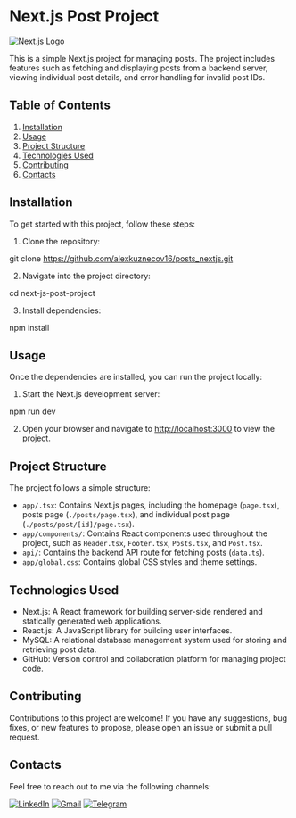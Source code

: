 # Next.js Post Project

![Next.js Logo](https://cdn.worldvectorlogo.com/logos/next-js.svg)

This is a simple Next.js project for managing posts. The project includes features such as fetching and displaying posts from a backend server, viewing individual post details, and error handling for invalid post IDs.

## Table of Contents
1. [Installation](#installation)
2. [Usage](#usage)
3. [Project Structure](#project-structure)
4. [Technologies Used](#technologies-used)
5. [Contributing](#contributing)
6. [Contacts](#contacts)

## Installation

To get started with this project, follow these steps:

1. Clone the repository:

git clone https://github.com/alexkuznecov16/posts_nextjs.git

2. Navigate into the project directory:

cd next-js-post-project

3. Install dependencies:

npm install

## Usage

Once the dependencies are installed, you can run the project locally:

1. Start the Next.js development server:

npm run dev


2. Open your browser and navigate to [http://localhost:3000](http://localhost:3000) to view the project.

## Project Structure

The project follows a simple structure:

- `app/.tsx`: Contains Next.js pages, including the homepage (`page.tsx`), posts page (`./posts/page.tsx`), and individual post page (`./posts/post/[id]/page.tsx`).
- `app/components/`: Contains React components used throughout the project, such as `Header.tsx`, `Footer.tsx`, `Posts.tsx`, and `Post.tsx`.
- `api/`: Contains the backend API route for fetching posts (`data.ts`).
- `app/global.css`: Contains global CSS styles and theme settings.

## Technologies Used

- Next.js: A React framework for building server-side rendered and statically generated web applications.
- React.js: A JavaScript library for building user interfaces.
- MySQL: A relational database management system used for storing and retrieving post data.
- GitHub: Version control and collaboration platform for managing project code.

## Contributing

Contributions to this project are welcome! If you have any suggestions, bug fixes, or new features to propose, please open an issue or submit a pull request.

## Contacts

Feel free to reach out to me via the following channels:

[![LinkedIn](https://img.shields.io/badge/LinkedIn-alexanderkuznecov-blue)](https://www.linkedin.com/in/alexander-kuznecov)
[![Gmail](https://img.shields.io/badge/Gmail-alexander.kuznecov16%40gmail.com-red)](mailto:alexander.kuznecov16@gmail.com)
[![Telegram](https://img.shields.io/badge/Telegram-%40kznws-blue)](https://t.me/kznws)
